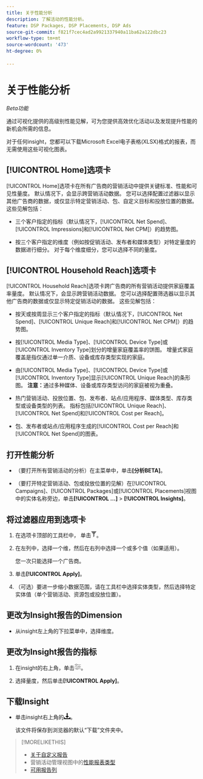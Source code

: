 ```yaml
---
title: 关于性能分析
description: 了解活动的性能分析。
feature: DSP Packages, DSP Placements, DSP Ads
source-git-commit: f821f7cec4ad2a9921337940a11ba62a122dbc23
workflow-type: tm+mt
source-wordcount: '473'
ht-degree: 0%

---
```


# 关于性能分析

*Beta功能*

<!-- Edit title and metadata as necessary -->

通过可视化提供的高级别性能见解，可为您提供高效优化活动以及发现提升性能的新机会所需的信息。

对于任何insight，您都可以下载Microsoft Excel电子表格(XLSX)格式的报表，而无需使用这些可视化图表。

## [!UICONTROL Home]选项卡

[!UICONTROL Home]选项卡在所有广告商的营销活动<!-- active only? -->中提供关键标准、性能和可见性量度。 默认情况下，会显示跨营销活动数据。 您可以选择配置过滤器以显示其他广告商的数据，或仅显示特定营销活动<!-- active only? -->、包<!-- active only? -->、自定义目标和投放位置<!-- active only? -->的数据。 这些见解包括：

* 三个客户指定的指标（默认情况下，[!UICONTROL Net Spend]、[!UICONTROL Impressions]和[!UICONTROL Net CPM]）的趋势图。

* 按三个客户指定的维度（例如按促销活动、发布者和媒体类型）对特定量度的数据进行细分。 对于每个维度细分，您可以选择不同的量度。

## [!UICONTROL Household Reach]选项卡

[!UICONTROL Household Reach]选项卡跨广告商的所有营销活动<!-- active only? -->提供家庭覆盖率量度。 默认情况下，会显示跨营销活动数据。 您可以选择配置筛选器以显示其他广告商的数据或仅显示特定促销活动的数据<!-- active only? -->。 这些见解包括：

* 按天或按周显示三个客户指定的指标（默认情况下，[!UICONTROL Net Spend]、[!UICONTROL Unique Reach]和[!UICONTROL Net CPM]）的趋势图。

* 按[!UICONTROL Media Type]、[!UICONTROL Device Type]或[!UICONTROL Inventory Type]划分的增量家庭覆盖率的饼图。 增量式家庭覆盖是指仅通过单一介质、设备或库存类型实现的家庭。

* 由[!UICONTROL Media Type]、[!UICONTROL Device Type]或[!UICONTROL Inventory Type]显示[!UICONTROL Unique Reach]的条形图。 **注意：**&#x200B;通过多种媒体、设备或库存类型访问的家庭被视为重叠。

* 热门营销活动、投放位置、包、发布者、站点/应用程序、媒体类型、库存类型或设备类型的列表。 指标包括[!UICONTROL Unique Reach]、[!UICONTROL Net Spend]和[!UICONTROL Cost per Reach]。

* 包、发布者或站点/应用程序生成的[!UICONTROL Cost per Reach]和[!UICONTROL Net Spend]的<!-- ???? -->图表。

## 打开性能分析

* （要打开所有营销活动的分析）在主菜单中，单击&#x200B;**[分析BETA]**。

* （要打开特定营销活动、包或投放位置的见解）在[!UICONTROL Campaigns]、[!UICONTROL Packages]或[!UICONTROL Placements]视图中的实体名称旁边，单击&#x200B;**[!UICONTROL ...]** > **[!UICONTROL Insights]**。

## 将过滤器应用到选项卡

1. 在选项卡顶部的工具栏中，
单击![筛选器按钮](/help/dsp/assets/filter.png)。

1. 在左列中，选择一个维，然后在右列中选择一个或多个值（如果适用）。

   您一次只能选择一个广告商。

1. 单击&#x200B;**[!UICONTROL Apply]**。

1. （可选）要进一步缩小数据范围，请在工具栏中选择实体类型，然后选择特定实体值（单个营销活动、资源包或投放位置）。

## 更改为Insight报告的Dimension

* 从insight左上角的下拉菜单中，选择维度。

## 更改为Insight报告的指标

1. 在insight的右上角，单击![指标设置](/help/dsp/assets/metric-settings.png "指标设置")。

1. 选择量度，然后单击&#x200B;**[!UICONTROL Apply]**。

## 下载Insight

* 单击insight右上角的![下载](/help/creative/assets/download.png "下载")。

  该文件将保存到浏览器的默认“下载”文件夹中。

>[!MORELIKETHIS]
>
>* [关于自定义报告](/help/dsp/reports/report-about.md)
>* 营销活动管理视图中的[性能报表类型](/help/dsp/campaign-management/reports/campaign-reports-about.md)
>* [可用报告列](/help/dsp/reports/report-columns.md)
